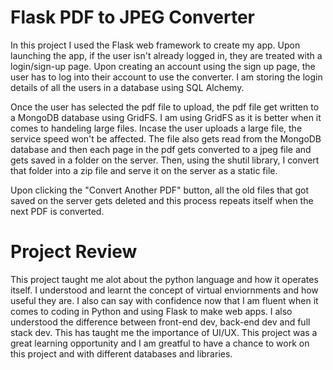 # Flask PDF to JPEG Converter

In this project I used the Flask web framework to create my app. Upon launching the app, if the user isn't already logged in, they are treated with a login/sign-up page. Upon creating an account using the sign up page, the user has to log into their account to use the converter. I am storing the login details of all the users in a database using SQL Alchemy.

Once the user has selected the pdf file to upload, the pdf file get written to a MongoDB database using GridFS. I am using GridFS as it is better when it comes to handeling large files. Incase the user uploads a large file, the service speed won't be affected. The file also gets read from the MongoDB database and then each page in the pdf gets converted to a jpeg file and gets saved in a folder on the server. Then, using the shutil library, I convert that folder into a zip file and serve it on the server as a static file.

Upon clicking the "Convert Another PDF" button, all the old files that got saved on the server gets deleted and this process repeats itself when the next PDF is converted.



# Project Review

This project taught me alot about the python language and how it operates itself. I understood and learnt the concept of virtual enviornments and how useful they are. I also can say with confidence now that I am fluent when it comes to coding in Python and using Flask to make web apps. I also understood the difference between front-end dev, back-end dev and full stack dev. This has taught me the importance of UI/UX. This project was a great learning opportunity and I am greatful to have a chance to work on this project and with different databases and libraries. 
